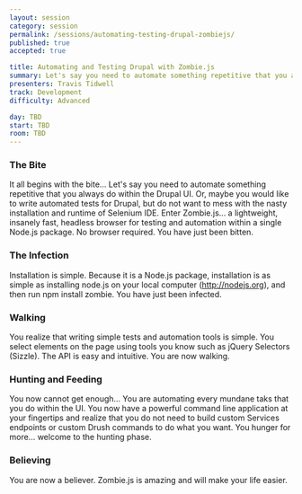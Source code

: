 ```yaml
---
layout: session
category: session
permalink: /sessions/automating-testing-drupal-zombiejs/
published: true
accepted: true

title: Automating and Testing Drupal with Zombie.js
summary: Let's say you need to automate something repetitive that you always do within the Drupal UI. Enter Zombie.js... a lightweight, insanely fast, headless browser for testing and automation within a single Node.js package.
presenters: Travis Tidwell
track: Development
difficulty: Advanced

day: TBD
start: TBD
room: TBD
---
```


### The Bite
It all begins with the bite... Let's say you need to automate something repetitive that you always do within the Drupal UI. Or, maybe you would like to write automated tests for Drupal, but do not want to mess with the nasty installation and runtime of Selenium IDE. Enter Zombie.js... a lightweight, insanely fast, headless browser for testing and automation within a single Node.js package. No browser required. You have just been bitten.

### The Infection
Installation is simple. Because it is a Node.js package, installation is as simple as installing node.js on your local computer (http://nodejs.org), and then run npm install zombie. You have just been infected.

### Walking
You realize that writing simple tests and automation tools is simple. You select elements on the page using tools you know such as jQuery Selectors (Sizzle). The API is easy and intuitive. You are now walking.

### Hunting and Feeding
You now cannot get enough... You are automating every mundane taks that you do within the UI. You now have a powerful command line application at your fingertips and realize that you do not need to build custom Services endpoints or custom Drush commands to do what you want. You hunger for more... welcome to the hunting phase.

### Believing
You are now a believer. Zombie.js is amazing and will make your life easier.
